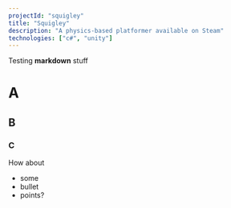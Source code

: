 ```yaml
---
projectId: "squigley"
title: "Squigley"
description: "A physics-based platformer available on Steam"
technologies: ["c#", "unity"]
---
```

Testing **markdown** stuff

# A

## B

### C

How about
- some
- bullet
- points?
